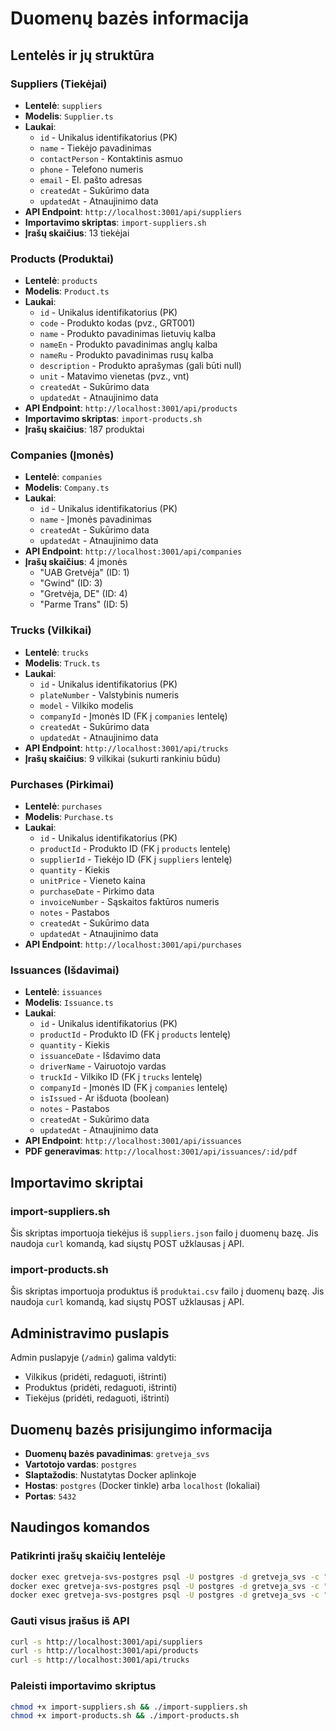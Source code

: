 # Duomenų bazės informacija

## Lentelės ir jų struktūra

### Suppliers (Tiekėjai)
- **Lentelė**: `suppliers`
- **Modelis**: `Supplier.ts`
- **Laukai**:
  - `id` - Unikalus identifikatorius (PK)
  - `name` - Tiekėjo pavadinimas
  - `contactPerson` - Kontaktinis asmuo
  - `phone` - Telefono numeris
  - `email` - El. pašto adresas
  - `createdAt` - Sukūrimo data
  - `updatedAt` - Atnaujinimo data
- **API Endpoint**: `http://localhost:3001/api/suppliers`
- **Importavimo skriptas**: `import-suppliers.sh`
- **Įrašų skaičius**: 13 tiekėjai

### Products (Produktai)
- **Lentelė**: `products`
- **Modelis**: `Product.ts`
- **Laukai**:
  - `id` - Unikalus identifikatorius (PK)
  - `code` - Produkto kodas (pvz., GRT001)
  - `name` - Produkto pavadinimas lietuvių kalba
  - `nameEn` - Produkto pavadinimas anglų kalba
  - `nameRu` - Produkto pavadinimas rusų kalba
  - `description` - Produkto aprašymas (gali būti null)
  - `unit` - Matavimo vienetas (pvz., vnt)
  - `createdAt` - Sukūrimo data
  - `updatedAt` - Atnaujinimo data
- **API Endpoint**: `http://localhost:3001/api/products`
- **Importavimo skriptas**: `import-products.sh`
- **Įrašų skaičius**: 187 produktai

### Companies (Įmonės)
- **Lentelė**: `companies`
- **Modelis**: `Company.ts`
- **Laukai**:
  - `id` - Unikalus identifikatorius (PK)
  - `name` - Įmonės pavadinimas
  - `createdAt` - Sukūrimo data
  - `updatedAt` - Atnaujinimo data
- **API Endpoint**: `http://localhost:3001/api/companies`
- **Įrašų skaičius**: 4 įmonės
  - "UAB Gretvėja" (ID: 1)
  - "Gwind" (ID: 3)
  - "Gretvėja, DE" (ID: 4)
  - "Parme Trans" (ID: 5)

### Trucks (Vilkikai)
- **Lentelė**: `trucks`
- **Modelis**: `Truck.ts`
- **Laukai**:
  - `id` - Unikalus identifikatorius (PK)
  - `plateNumber` - Valstybinis numeris
  - `model` - Vilkiko modelis
  - `companyId` - Įmonės ID (FK į `companies` lentelę)
  - `createdAt` - Sukūrimo data
  - `updatedAt` - Atnaujinimo data
- **API Endpoint**: `http://localhost:3001/api/trucks`
- **Įrašų skaičius**: 9 vilkikai (sukurti rankiniu būdu)

### Purchases (Pirkimai)
- **Lentelė**: `purchases`
- **Modelis**: `Purchase.ts`
- **Laukai**:
  - `id` - Unikalus identifikatorius (PK)
  - `productId` - Produkto ID (FK į `products` lentelę)
  - `supplierId` - Tiekėjo ID (FK į `suppliers` lentelę)
  - `quantity` - Kiekis
  - `unitPrice` - Vieneto kaina
  - `purchaseDate` - Pirkimo data
  - `invoiceNumber` - Sąskaitos faktūros numeris
  - `notes` - Pastabos
  - `createdAt` - Sukūrimo data
  - `updatedAt` - Atnaujinimo data
- **API Endpoint**: `http://localhost:3001/api/purchases`

### Issuances (Išdavimai)
- **Lentelė**: `issuances`
- **Modelis**: `Issuance.ts`
- **Laukai**:
  - `id` - Unikalus identifikatorius (PK)
  - `productId` - Produkto ID (FK į `products` lentelę)
  - `quantity` - Kiekis
  - `issuanceDate` - Išdavimo data
  - `driverName` - Vairuotojo vardas
  - `truckId` - Vilkiko ID (FK į `trucks` lentelę)
  - `companyId` - Įmonės ID (FK į `companies` lentelę)
  - `isIssued` - Ar išduota (boolean)
  - `notes` - Pastabos
  - `createdAt` - Sukūrimo data
  - `updatedAt` - Atnaujinimo data
- **API Endpoint**: `http://localhost:3001/api/issuances`
- **PDF generavimas**: `http://localhost:3001/api/issuances/:id/pdf`

## Importavimo skriptai

### import-suppliers.sh
Šis skriptas importuoja tiekėjus iš `suppliers.json` failo į duomenų bazę. Jis naudoja `curl` komandą, kad siųstų POST užklausas į API.

### import-products.sh
Šis skriptas importuoja produktus iš `produktai.csv` failo į duomenų bazę. Jis naudoja `curl` komandą, kad siųstų POST užklausas į API.

## Administravimo puslapis

Admin puslapyje (`/admin`) galima valdyti:
- Vilkikus (pridėti, redaguoti, ištrinti)
- Produktus (pridėti, redaguoti, ištrinti)
- Tiekėjus (pridėti, redaguoti, ištrinti)

## Duomenų bazės prisijungimo informacija

- **Duomenų bazės pavadinimas**: `gretveja_svs`
- **Vartotojo vardas**: `postgres`
- **Slaptažodis**: Nustatytas Docker aplinkoje
- **Hostas**: `postgres` (Docker tinkle) arba `localhost` (lokaliai)
- **Portas**: `5432`

## Naudingos komandos

### Patikrinti įrašų skaičių lentelėje
```bash
docker exec gretveja-svs-postgres psql -U postgres -d gretveja_svs -c "SELECT COUNT(*) FROM suppliers;"
docker exec gretveja-svs-postgres psql -U postgres -d gretveja_svs -c "SELECT COUNT(*) FROM products;"
docker exec gretveja-svs-postgres psql -U postgres -d gretveja_svs -c "SELECT COUNT(*) FROM trucks;"
```

### Gauti visus įrašus iš API
```bash
curl -s http://localhost:3001/api/suppliers
curl -s http://localhost:3001/api/products
curl -s http://localhost:3001/api/trucks
```

### Paleisti importavimo skriptus
```bash
chmod +x import-suppliers.sh && ./import-suppliers.sh
chmod +x import-products.sh && ./import-products.sh
``` 